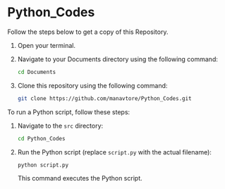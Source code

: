 # Python_Codes
Follow the steps below to get a copy of this Repository.

1. Open your terminal.

2. Navigate to your Documents directory using the following command:

    ```bash
    cd Documents
    ```

3. Clone this repository using the following command:

    ```bash
    git clone https://github.com/manavtore/Python_Codes.git
    ```

To run a Python script, follow these steps:

1. Navigate to the `src` directory:

    ```bash
    cd Python_Codes
    ```

2. Run the Python script (replace `script.py` with the actual filename):

    ```bash
    python script.py
    ```

    This command executes the Python script.
